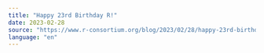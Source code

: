 ```yaml
---
title: "Happy 23rd Birthday R!"
date: 2023-02-28
source: "https://www.r-consortium.org/blog/2023/02/28/happy-23rd-birthday-r"
language: "en"
---
```




